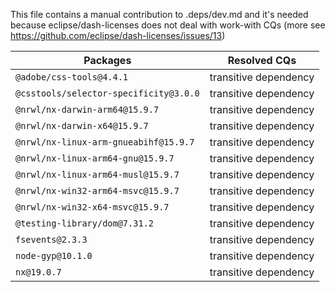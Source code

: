 This file contains a manual contribution to .deps/dev.md and it's needed because eclipse/dash-licenses does not deal with work-with CQs (more see https://github.com/eclipse/dash-licenses/issues/13)

| Packages | Resolved CQs |
| --- | --- |
| `@adobe/css-tools@4.4.1` | transitive dependency |
| `@csstools/selector-specificity@3.0.0` | transitive dependency |
| `@nrwl/nx-darwin-arm64@15.9.7` | transitive dependency |
| `@nrwl/nx-darwin-x64@15.9.7` | transitive dependency |
| `@nrwl/nx-linux-arm-gnueabihf@15.9.7` | transitive dependency |
| `@nrwl/nx-linux-arm64-gnu@15.9.7` | transitive dependency |
| `@nrwl/nx-linux-arm64-musl@15.9.7` | transitive dependency |
| `@nrwl/nx-win32-arm64-msvc@15.9.7` | transitive dependency |
| `@nrwl/nx-win32-x64-msvc@15.9.7` | transitive dependency |
| `@testing-library/dom@7.31.2` | transitive dependency |
| `fsevents@2.3.3` | transitive dependency |
| `node-gyp@10.1.0` | transitive dependency |
| `nx@19.0.7` | transitive dependency |
